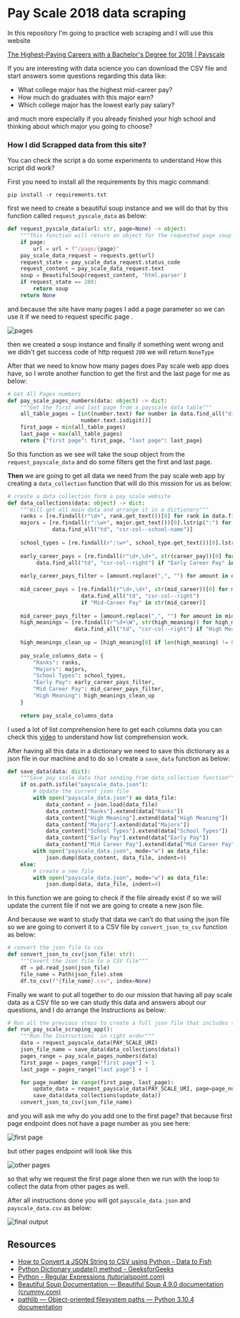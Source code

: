 # Pay Scale 2018  data scraping

In this repository I'm going to practice web scraping and I will use this website 

[The Highest-Paying Careers with a Bachelor's Degree for 2018 | Payscale](https://www.payscale.com/college-salary-report/majors-that-pay-you-back/bachelors#csr-gridpage-bottom)

If you are interesting with data science you can download the CSV file and start answers some questions regarding this data like:

- What college major has the highest mid-career pay?
- How much do graduates with this major earn?
- Which college major has the lowest early pay salary?

and much more especially if you already finished your high school and thinking about which major you going to choose? 

### How I did Scrapped data from this site?

You can check the script a do some experiments to understand How this script did work?

First you need to install all the requirements by this magic command: 

```shell
pip install -r requirements.txt
```

first we need to create a beautiful soup instance and we will do that by this function called `request_pyscale_data` as below:

```python
def request_pyscale_data(url: str, page=None) -> object:
    """This function will return an object for the requested page soup."""
    if page:
        url = url + f"/page/{page}"
    pay_scale_data_request = requests.get(url)
    request_state = pay_scale_data_request.status_code
    request_content = pay_scale_data_request.text
    soup = BeautifulSoup(request_content, 'html.parser')
    if request_state == 200:
        return soup
    return None
```

and because the site have many pages I add a page parameter so we can use it if we need to request specific page .

![pages](https://user-images.githubusercontent.com/57592040/171741074-fb6ea1dd-e1d4-4c61-9900-ac19cd8847fc.png)


then we created a soup instance and finally if something went wrong and we didn't get success code of http request `200` we will return `NoneType`



After that we need to know how many pages does Pay scale web app does have, so I wrote another function to get the first and the last page for me as below:

```python
# Get All Pages numbers
def pay_scale_pages_numbers(data: object) -> dict:
    """Get the first and last page from a payscale data table"""
    all_table_pages = [int(number.text) for number in data.find_all("div", "pagination__btn--inner") if
                       number.text.isdigit()]
    first_page = min(all_table_pages)
    last_page = max(all_table_pages)
    return {"first page": first_page, "last page": last_page}
```

So this function as we see will take the soup object from the `request_payscale_data` and do some filters get the first and last page.

**Then** we are going to get all data we need from the pay scale web app by creating a `data_collection` function that will do this mission for us as below:

```python
# create a data collection form a pay scale website
def data_collections(data: object) -> dict:
    """Will get all main data and arrange it in a dictionary"""
    ranks = [re.findall(r"\d+", rank.get_text())[0] for rank in data.find_all("td", "csr-col--rank")]
    majors = [re.findall(r":\w+", major.get_text())[0].lstrip(":") for major in
              data.find_all("td", "csr-col--school-name")]
    
    school_types = [re.findall(r":\w+", school_type.get_text())[0].lstrip(":") for 		               school_type in data.find_all("td", "csr-col--school-type")]
                  
    early_career_pays = [re.findall(r"\d+,\d+", str(career_pay))[0] for career_pay in
         data.find_all("td", "csr-col--right") if "Early Career Pay" in str(career_pay)]
    
    early_career_pays_filter = [amount.replace(",", "") for amount in early_career_pays]
    
    mid_career_pays = [re.findall(r"\d+,\d+", str(mid_career))[0] for mid_career in
                       data.find_all("td", "csr-col--right")
                       if "Mid-Career Pay" in str(mid_career)]
    
    mid_career_pays_filter = [amount.replace(",", "") for amount in mid_career_pays]
    high_meanings = [re.findall(r"\d+\W", str(high_meaning)) for high_meaning in
                     data.find_all("td", "csr-col--right") if "High Meaning" in str(high_meaning)]
    
    high_meanings_clean_up = [high_meaning[0] if len(high_meaning) != 0 else "-" for high_meaning in high_meanings]
    
    pay_scale_columns_data = {
        "Ranks": ranks,
        "Majors": majors,
        "School Types": school_types,
        "Early Pay": early_career_pays_filter,
        "Mid Career Pay": mid_career_pays_filter,
        "High Meaning": high_meanings_clean_up
    }
    
    return pay_scale_columns_data
```

I used a lot of list comprehension here to get each columns data you can check this [video](https://www.youtube.com/watch?v=3dt4OGnU5sM) to understand how list comprehension work.

After having all this data in a dictionary we need to save this dictionary as a json file in our machine and to do so I create a `save_data` function as below:

```python
def save_data(data: dict):
    """Save pay scale data that sending from data_collection function"""
    if os.path.isfile("payscale_data.json"):
        # Update the current json file
        with open("payscale_data.json") as data_file:
            data_content = json.load(data_file)
            data_content["Ranks"].extend(data["Ranks"])
            data_content["High Meaning"].extend(data["High Meaning"])
            data_content["Majors"].extend(data["Majors"])
            data_content["School Types"].extend(data["School Types"])
            data_content["Early Pay"].extend(data["Early Pay"])
            data_content["Mid Career Pay"].extend(data["Mid Career Pay"])
        with open("payscale_data.json", mode="w") as data_file:
            json.dump(data_content, data_file, indent=4)
    else:
        # create a new file
        with open("payscale_data.json", mode="w") as data_file:
            json.dump(data, data_file, indent=4)
```

In this function we are going to check if the file already exist if so we will update the current file if not we are going to create a new json file.

And because we want to study that data we can't do that using the json file so we are going to convert it to a CSV file by `convert_json_to_csv` function as below:

```python
# convert the json file to csv
def convert_json_to_csv(json_file: str):
    """Covert the Json file to a CSV file"""
    df = pd.read_json(json_file)
    file_name = Path(json_file).stem
    df.to_csv(f"{file_name}.csv", index=None)
```

Finally we want to put all together to do our mission that having all pay scale data as a CSV file so we can study this data and answers about our questions, and I do arrange the Instructions as below:

```python
# Run all the previous steps to create a full json file that includes the full table data
def run_pay_scale_scraping_app():
    """Run The Instructions  in right order"""
    data = request_payscale_data(PAY_SCALE_URI)
    json_file_name = save_data(data_collections(data))
    pages_range = pay_scale_pages_numbers(data)
    first_page = pages_range["first page"] + 1
    last_page = pages_range["last page"] + 1

    for page_number in range(first_page, last_page):
        update_data = request_payscale_data(PAY_SCALE_URI, page=page_number)
        save_data(data_collections(update_data))
    convert_json_to_csv(json_file_name)
```

and you will ask me why do you add one to the first page? that because first page endpoint does not have a page number as you see here:

![first page](https://user-images.githubusercontent.com/57592040/171838489-28ef9adb-9582-4bd3-9b59-f1108684892f.png)


but other pages endpoint will look like this 


![other pages](https://user-images.githubusercontent.com/57592040/171838519-3cc40004-00dd-44f7-a5b0-cef32abdc2d0.png)


so that why we request the first page alone then we run with the loop to collect the data from other pages as well.

After all instructions done you will got `payscale_data.json` and `payscale_data.csv` as below:

![final output](https://user-images.githubusercontent.com/57592040/171838549-b353bb77-26dc-4827-aa2b-f4ddfda5daa5.png)


## Resources

- [How to Convert a JSON String to CSV using Python - Data to Fish](https://datatofish.com/json-string-to-csv-python/)
- [Python Dictionary update() method - GeeksforGeeks](https://www.geeksforgeeks.org/python-dictionary-update-method/)
- [Python - Regular Expressions (tutorialspoint.com)](https://www.tutorialspoint.com/python/python_reg_expressions.htm)
- [Beautiful Soup Documentation — Beautiful Soup 4.9.0 documentation (crummy.com)](https://www.crummy.com/software/BeautifulSoup/bs4/doc/)
- [pathlib — Object-oriented filesystem paths — Python 3.10.4 documentation](https://docs.python.org/3/library/pathlib.html)
